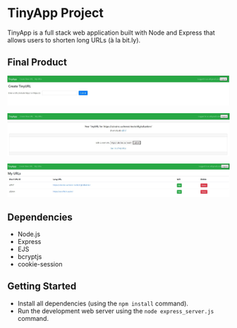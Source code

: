 # TinyApp Project

TinyApp is a full stack web application built with Node and Express that allows users to shorten long URLs (à la bit.ly).

## Final Product

!["Create Tiny URL"](https://github.com/anastasiarez/tinyapp/blob/main/docs/Create%20Tiny%20URL.jpg)

!["Short URL"](https://github.com/anastasiarez/tinyapp/blob/main/docs/View%20short%20ULR.jpg)

!["My URLs"](https://github.com/anastasiarez/tinyapp/blob/main/docs/My%20URLs.jpg)

## Dependencies

- Node.js
- Express
- EJS
- bcryptjs
- cookie-session

## Getting Started

- Install all dependencies (using the `npm install` command).
- Run the development web server using the `node express_server.js` command.